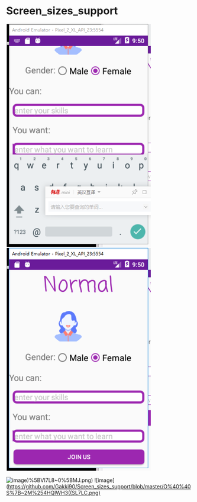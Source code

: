 # Screen_sizes_support
![image](https://github.com/Gakki90/Screen_sizes_support/blob/master/%7BDQ%5B4TNVA5XQ74%5BVGP%25U%5BM7.png)
![image](https://github.com/Gakki90/Screen_sizes_support/blob/master/3SY6%24S~EZQE%24N04Q9YSAXA0.png)

![image](https://github.com/Gakki90/Screen_sizes_support/blob/master/N%7BRKS_4SIE))%5BVI7L8~0%5BMJ.png)
![image](https://github.com/Gakki90/Screen_sizes_support/blob/master/O%40%40S%7B~2M%254HQIWH3((SL7LC.png)

